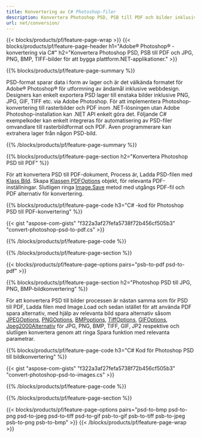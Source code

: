```yaml
---
title: Konvertering av C# Photoshop-filer
description: Konvertera Photoshop PSD, PSB till PDF och bilder inklusive BMP, JPG, PNG, TIFF med några rader C# kod via .NET-biblioteket.
url: net/conversion/
---
```


{{< blocks/products/pf/feature-page-wrap >}}
{{< blocks/products/pf/feature-page-header h1="Adobe® Photoshop® -konvertering via C#" h2="Konvertera Photoshop PSD, PSB till PDF och JPG, PNG, BMP, TIFF-bilder för att bygga plattform.NET-applikationer." >}}

{{% blocks/products/pf/feature-page-summary %}}

PSD-format sparar data i form av lager och är det välkända formatet för Adobe® Photoshop® för utformning av ändamål inklusive webbdesign. Designers kan enkelt exportera PSD lager till enstaka bilder inklusive PNG, JPG, GIF, TIFF etc. via Adobe Photoshop. För att implementera Photoshop-konvertering till rasterbilder och PDF inom .NET-lösningen utan Adobe Photoshop-installation kan .NET API enkelt göra det. Följande C# exempelkoder kan enkelt integreras för automatisering av PSD-filer omvandlare till rasterbildformat och PDF. Även programmerare kan extrahera lager från någon PSD-bild.


{{% /blocks/products/pf/feature-page-summary %}}

{{% blocks/products/pf/feature-page-section h2="Konvertera Photoshop PSD till PDF" %}}

För att konvertera PSD till PDF-dokument, Process är, Ladda PSD-filen med [Klass Bild](https://apireference.aspose.com/net/psd/aspose.psd/image). Skapa [Klassen PDFOptions](https://apireference.aspose.com/net/psd/aspose.psd.imageoptions/pdfoptions) objekt, för relevanta PDF-inställningar. Slutligen ringa [Image.Save](https://apireference.aspose.com/net/psd/aspose.psd.image/save/methods/3) metod med utgångs PDF-fil och PDF alternativ för konvertering.

{{% blocks/products/pf/feature-page-code h3="C# -kod för Photoshop PSD till PDF-konvertering" %}}

{{< gist "aspose-com-gists" "f322a3af27fefa5738f72b456cf505b3" "convert-photoshop-psd-to-pdf.cs" >}}

{{% /blocks/products/pf/feature-page-code %}}

{{% /blocks/products/pf/feature-page-section %}}

{{< blocks/products/pf/feature-page-options pairs="psb-to-pdf psd-to-pdf" >}}

{{% blocks/products/pf/feature-page-section h2="Photoshop PSD till JPG, PNG, BMP-bildkonvertering" %}}

För att konvertera PSD till bilder processen är nästan samma som för PSD till PDF, Ladda filen med Image.Load och sedan istället för att använda PDF spara alternativ, med hjälp av relevanta bild spara alternativ såsom [JPEGOptions](https://apireference.aspose.com/net/psd/aspose.psd.imageoptions/jpegoptions), [PNGOptions](https://apireference.aspose.com/net/psd/aspose.psd.imageoptions/pngoptions),  [BMPoptions](https://apireference.aspose.com/net/psd/aspose.psd.imageoptions/bmpoptions), [TiffOptions](https://apireference.aspose.com/net/psd/aspose.psd.imageoptions/tiffoptions),  [GIFOptions](https://apireference.aspose.com/net/psd/aspose.psd.imageoptions/gifoptions), [Jpeg2000Alternativ](https://apireference.aspose.com/net/psd/aspose.psd.imageoptions/jpeg2000options) för JPG, PNG, BMP, TIFF, GIF, JP2 respektive och slutligen konvertera genom att ringa Spara funktion med relevanta parametrar.


{{% blocks/products/pf/feature-page-code h3="C# Kod för Photoshop PSD till bildkonvertering" %}}

{{< gist "aspose-com-gists" "f322a3af27fefa5738f72b456cf505b3" "convert-photoshop-psd-to-images.cs" >}}

{{% /blocks/products/pf/feature-page-code %}}

{{% /blocks/products/pf/feature-page-section %}}

{{< blocks/products/pf/feature-page-options pairs="psd-to-bmp psd-to-png psd-to-jpeg psd-to-tiff psd-to-gif psb-to-gif psb-to-tiff psb-to-jpeg psb-to-png psb-to-bmp" >}}
{{< /blocks/products/pf/feature-page-wrap >}}
